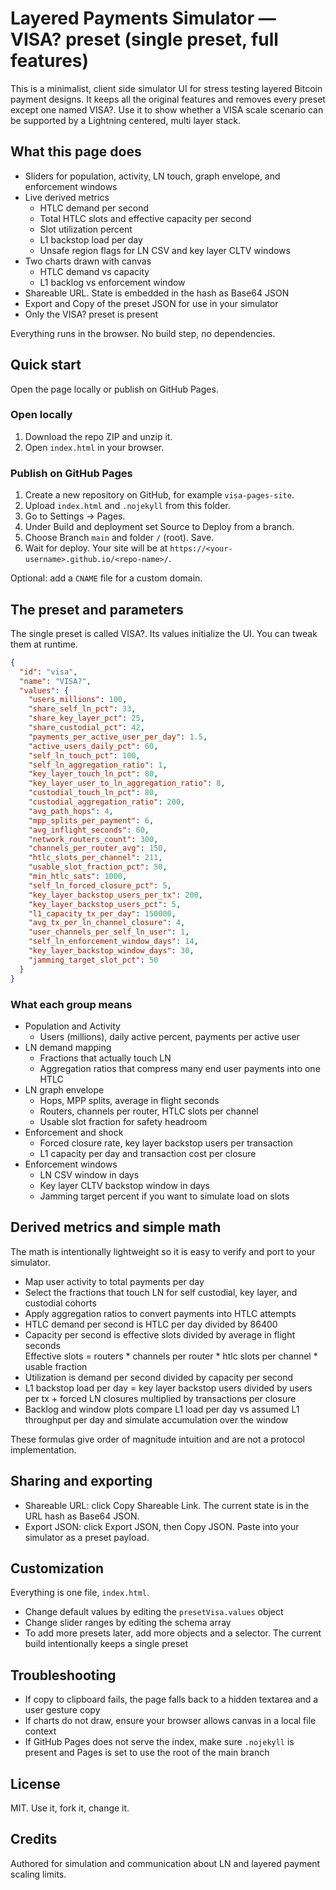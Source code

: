 # Layered Payments Simulator — VISA? preset (single preset, full features)

This is a minimalist, client side simulator UI for stress testing layered Bitcoin payment designs. 
It keeps all the original features and removes every preset except one named VISA?. 
Use it to show whether a VISA scale scenario can be supported by a Lightning centered, multi layer stack.

## What this page does

- Sliders for population, activity, LN touch, graph envelope, and enforcement windows
- Live derived metrics
  - HTLC demand per second
  - Total HTLC slots and effective capacity per second
  - Slot utilization percent
  - L1 backstop load per day
  - Unsafe region flags for LN CSV and key layer CLTV windows
- Two charts drawn with canvas
  - HTLC demand vs capacity
  - L1 backlog vs enforcement window
- Shareable URL. State is embedded in the hash as Base64 JSON
- Export and Copy of the preset JSON for use in your simulator
- Only the VISA? preset is present

Everything runs in the browser. No build step, no dependencies.

## Quick start

Open the page locally or publish on GitHub Pages.

### Open locally
1. Download the repo ZIP and unzip it.  
2. Open `index.html` in your browser.

### Publish on GitHub Pages
1. Create a new repository on GitHub, for example `visa-pages-site`.
2. Upload `index.html` and `.nojekyll` from this folder.
3. Go to Settings -> Pages.
4. Under Build and deployment set Source to Deploy from a branch.
5. Choose Branch `main` and folder `/` (root). Save.
6. Wait for deploy. Your site will be at `https://<your-username>.github.io/<repo-name>/`.

Optional: add a `CNAME` file for a custom domain.

## The preset and parameters

The single preset is called VISA?. Its values initialize the UI. You can tweak them at runtime.

```json
{
  "id": "visa",
  "name": "VISA?",
  "values": {
    "users_millions": 100,
    "share_self_ln_pct": 33,
    "share_key_layer_pct": 25,
    "share_custodial_pct": 42,
    "payments_per_active_user_per_day": 1.5,
    "active_users_daily_pct": 60,
    "self_ln_touch_pct": 100,
    "self_ln_aggregation_ratio": 1,
    "key_layer_touch_ln_pct": 80,
    "key_layer_user_to_ln_aggregation_ratio": 8,
    "custodial_touch_ln_pct": 80,
    "custodial_aggregation_ratio": 200,
    "avg_path_hops": 4,
    "mpp_splits_per_payment": 6,
    "avg_inflight_seconds": 60,
    "network_routers_count": 300,
    "channels_per_router_avg": 150,
    "htlc_slots_per_channel": 211,
    "usable_slot_fraction_pct": 50,
    "min_htlc_sats": 1000,
    "self_ln_forced_closure_pct": 5,
    "key_layer_backstop_users_per_tx": 200,
    "key_layer_backstop_users_pct": 5,
    "l1_capacity_tx_per_day": 150000,
    "avg_tx_per_ln_channel_closure": 4,
    "user_channels_per_self_ln_user": 1,
    "self_ln_enforcement_window_days": 14,
    "key_layer_backstop_window_days": 30,
    "jamming_target_slot_pct": 50
  }
}
```

### What each group means

- Population and Activity
  - Users (millions), daily active percent, payments per active user
- LN demand mapping
  - Fractions that actually touch LN
  - Aggregation ratios that compress many end user payments into one HTLC
- LN graph envelope
  - Hops, MPP splits, average in flight seconds
  - Routers, channels per router, HTLC slots per channel
  - Usable slot fraction for safety headroom
- Enforcement and shock
  - Forced closure rate, key layer backstop users per transaction
  - L1 capacity per day and transaction cost per closure
- Enforcement windows
  - LN CSV window in days
  - Key layer CLTV backstop window in days
  - Jamming target percent if you want to simulate load on slots

## Derived metrics and simple math

The math is intentionally lightweight so it is easy to verify and port to your simulator.

- Map user activity to total payments per day
- Select the fractions that touch LN for self custodial, key layer, and custodial cohorts
- Apply aggregation ratios to convert payments into HTLC attempts
- HTLC demand per second is HTLC per day divided by 86400
- Capacity per second is effective slots divided by average in flight seconds  
  Effective slots = routers * channels per router * htlc slots per channel * usable fraction
- Utilization is demand per second divided by capacity per second
- L1 backstop load per day = key layer backstop users divided by users per tx + forced LN closures multiplied by transactions per closure
- Backlog and window plots compare L1 load per day vs assumed L1 throughput per day and simulate accumulation over the window

These formulas give order of magnitude intuition and are not a protocol implementation.

## Sharing and exporting

- Shareable URL: click Copy Shareable Link. The current state is in the URL hash as Base64 JSON.
- Export JSON: click Export JSON, then Copy JSON. Paste into your simulator as a preset payload.

## Customization

Everything is one file, `index.html`.

- Change default values by editing the `presetVisa.values` object
- Change slider ranges by editing the schema array
- To add more presets later, add more objects and a selector. The current build intentionally keeps a single preset

## Troubleshooting

- If copy to clipboard fails, the page falls back to a hidden textarea and a user gesture copy
- If charts do not draw, ensure your browser allows canvas in a local file context
- If GitHub Pages does not serve the index, make sure `.nojekyll` is present and Pages is set to use the root of the main branch

## License

MIT. Use it, fork it, change it.

## Credits

Authored for simulation and communication about LN and layered payment scaling limits.
